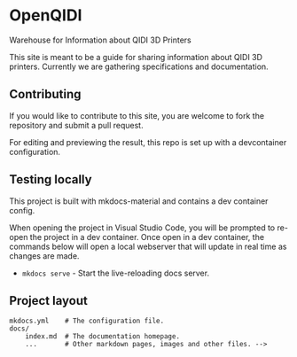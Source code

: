# OpenQIDI
Warehouse for Information about QIDI 3D Printers

This site is meant to be a guide for sharing information about QIDI 3D printers.  Currently we are gathering specifications and documentation.

## Contributing

If you would like to contribute to this site, you are welcome to fork the repository and submit a pull request.  

For editing and previewing the result, this repo is set up with a devcontainer configuration.  

## Testing locally

This project is built with mkdocs-material and contains a dev container config.

When opening the project in Visual Studio Code, you will be prompted to re-open the project in a dev container.  Once open in a dev container, the commands below will open a local webserver that will update in real time as changes are made.  

* `mkdocs serve` - Start the live-reloading docs server.

## Project layout

    mkdocs.yml    # The configuration file.
    docs/
        index.md  # The documentation homepage.
        ...       # Other markdown pages, images and other files. -->

